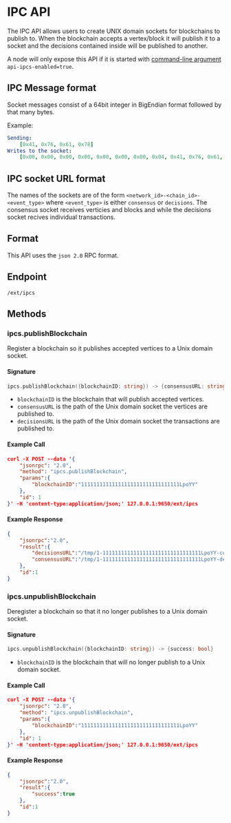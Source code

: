 # IPC API

The IPC API allows users to create UNIX domain sockets for blockchains to publish to.
When the blockchain accepts a vertex/block it will publish it to a socket and the decisions contained inside will be published to another.

A node will only expose this API if it is started with [command-line argument](../references/command-line-interface.md) `api-ipcs-enabled=true`. 

## IPC Message format

Socket messages consist of a 64bit integer in BigEndian format followed by that many bytes.

Example:

```yaml
Sending:
    [0x41, 0x76, 0x61, 0x78]
Writes to the socket:
    [0x00, 0x00, 0x00, 0x00, 0x00, 0x00, 0x00, 0x04, 0x41, 0x76, 0x61, 0x78]
```

## IPC socket URL format

The names of the sockets are of the form `<network_id>-<chain_id>-<event_type>` where `<event_type>` is either `consensus` or `decisions`. The consensus socket receives verticies and blocks and while the decisions socket recives individual transactions.

## Format

This API uses the `json 2.0` RPC format.

## Endpoint

`/ext/ipcs`

## Methods

### ipcs.publishBlockchain

Register a blockchain so it publishes accepted vertices to a Unix domain socket.

#### Signature

```go
ipcs.publishBlockchain({blockchainID: string}) -> {consensusURL: string, decisionsURL: string}
```

* `blockchainID` is the blockchain that will publish accepted vertices.
* `consensusURL` is the path of the Unix domain socket the vertices are published to.
* `decisionsURL` is the path of the Unix domain socket the transactions are published to.
  
#### Example Call

```json
curl -X POST --data '{
    "jsonrpc": "2.0",
    "method": "ipcs.publishBlockchain",
    "params":{
        "blockchainID":"11111111111111111111111111111111LpoYY"
    },
    "id": 1
}' -H 'content-type:application/json;' 127.0.0.1:9650/ext/ipcs
```

#### Example Response

```json
{
    "jsonrpc":"2.0",
    "result":{
        "decisionsURL":"/tmp/1-11111111111111111111111111111111LpoYY-consensus",
        "consensusURL":"/tmp/1-11111111111111111111111111111111LpoYY-decisions"
    },
    "id":1
}
```

### ipcs.unpublishBlockchain

Deregister a blockchain so that it no longer publishes to a Unix domain socket.

#### Signature

```go
ipcs.unpublishBlockchain({blockchainID: string}) -> {success: bool}
```

* `blockchainID` is the blockchain that will no longer publish to a Unix domain socket.

#### Example Call

```json
curl -X POST --data '{
    "jsonrpc": "2.0",
    "method": "ipcs.unpublishBlockchain",
    "params":{
        "blockchainID":"11111111111111111111111111111111LpoYY"
    },
    "id": 1
}' -H 'content-type:application/json;' 127.0.0.1:9650/ext/ipcs
```

#### Example Response

```json
{
    "jsonrpc":"2.0",
    "result":{
        "success":true
    },
    "id":1
}
```
